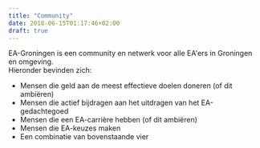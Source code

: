 ```yaml
---
title: "Community"
date: 2018-06-15T01:17:46+02:00
draft: true
---
```


EA-Groningen is een community en netwerk voor alle EA'ers in Groningen en omgeving.  
Hieronder bevinden zich:

* Mensen die geld aan de meest effectieve doelen doneren (of dit ambiëren)
* Mensen die actief bijdragen aan het uitdragen van het EA-gedachtegoed
* Mensen die een EA-carrière hebben (of dit ambiëren)
* Mensen die EA-keuzes maken
* Een combinatie van bovenstaande vier